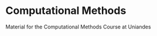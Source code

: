 Computational Methods
============================

Material for the Computational Methods Course at Uniandes
